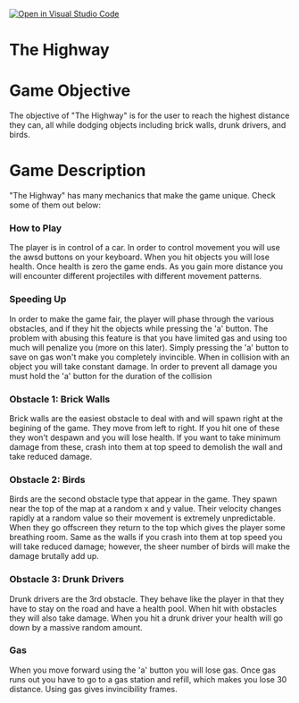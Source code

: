 [![Open in Visual Studio Code](https://classroom.github.com/assets/open-in-vscode-c66648af7eb3fe8bc4f294546bfd86ef473780cde1dea487d3c4ff354943c9ae.svg)](https://classroom.github.com/online_ide?assignment_repo_id=7982566&assignment_repo_type=AssignmentRepo)
# The Highway 

# Game Objective
The objective of "The Highway" is for the user to reach the highest distance they can, all while dodging objects including brick walls, drunk drivers, and birds. 

# Game Description

"The Highway" has many mechanics that make the game unique. Check some of them out below:

### How to Play
The player is in control of a car. In order to control movement you will use the awsd buttons on your keyboard. When you hit objects you will lose health. Once health is zero the game ends. As you gain more distance you will encounter different projectiles with different movement patterns.

### Speeding Up
In order to make the game fair, the player will phase through the various obstacles, and if they hit the objects while pressing the 'a' button. The problem with abusing this feature is that you have limited gas and using too much will penalize you (more on this later). Simply pressing the 'a' button to save on gas won't make you completely invincible. When in collision with an object you will take constant damage. In order to prevent all damage you must hold the 'a' button for the duration of the collision

### Obstacle 1: Brick Walls
Brick walls are the easiest obstacle to deal with and will spawn right at the begining of the game. They move from left to right. If you hit one of these they won't despawn and you will lose health. If you want to take minimum damage from these, crash into them at top speed to demolish the wall and take reduced damage.

### Obstacle 2: Birds
Birds are the second obstacle type that appear in the game. They spawn near the top of the map at a random x and y value. Their velocity changes rapidly at a random value so their movement is extremely unpredictable. When they go offscreen they return to the top which gives the player some breathing room. Same as the walls if you crash into them at top speed you will take reduced damage; however, the sheer number of birds will make the damage brutally add up.

### Obstacle 3: Drunk Drivers
Drunk drivers are the 3rd obstacle. They behave like the player in that they have to stay on the road and have a health pool. When hit with obstacles they will also take damage. When you hit a drunk driver your health will go down by a massive random amount. 

### Gas
When you move forward using the 'a' button you will lose gas. Once gas runs out you have to go to a gas station and refill, which makes you lose 30 distance. Using gas gives invincibility frames.
